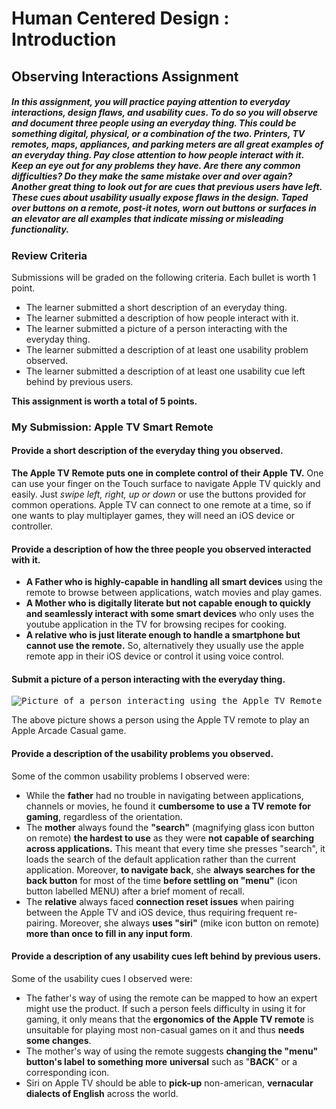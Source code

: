 # Human Centered Design : Introduction

## **Observing Interactions** Assignment

##### In this assignment, you will practice paying attention to everyday interactions, design flaws, and usability cues. To do so you will observe and document three people using an everyday thing. This could be something digital, physical, or a combination of the two. Printers, TV remotes, maps, appliances, and parking meters are all great examples of an everyday thing. Pay close attention to how people interact with it. Keep an eye out for any problems they have. Are there any common difficulties? Do they make the same mistake over and over again? Another great thing to look out for are cues that previous users have left. These cues about usability usually expose flaws in the design. Taped over buttons on a remote, post-it notes, worn out buttons or surfaces in an elevator are all examples that indicate missing or misleading functionality.

### Review Criteria

Submissions will be graded on the following criteria. Each bullet is worth 1 point.

- The learner submitted a short description of an everyday thing.
- The learner submitted a description of how people interact with it.
- The learner submitted a picture of a person interacting with the everyday thing.
- The learner submitted a description of at least one usability problem observed.
- The learner submitted a description of at least one usability cue left behind by previous users.

 **This assignment is worth a total of 5 points.**  

### My Submission: **Apple TV Smart Remote**

#### Provide a short description of the everyday thing you observed.

**The Apple TV Remote puts one in complete control of their Apple TV.** One can use your finger on the Touch surface to navigate Apple TV quickly and easily. Just *swipe* *left, right, up or down* or use the buttons provided for common operations. Apple TV can connect to one remote at a time, so if one wants to play multiplayer games, they will need an iOS device or controller.

#### Provide a description of how the three people you observed interacted with it.

- **A Father who is highly-capable in handling all smart devices** using the remote to browse between applications, watch movies and play games.
- **A Mother who is digitally literate but not capable enough to quickly and seamlessly interact with some smart devices** who only uses the youtube application in the TV for browsing recipes for cooking.
- **A relative who is just literate enough to handle a smartphone but cannot use the remote.** So, alternatively they usually use the apple remote app in their iOS device or control it using voice control.

#### Submit a picture of a person interacting with the everyday thing.

<kbd>![Picture of a person interacting using the Apple TV Remote](https://coursera-assessments.s3.amazonaws.com/assessments/1614308550789/85e590f1-4074-46c5-a35b-c508711f5add/Where-Cards-Fall-Apple-TV-Apple-Arcade.jpg)</kbd>

The above picture shows a person using the Apple TV remote to play an Apple Arcade Casual game.

#### Provide a description of the usability problems you observed.

Some of the common usability problems I observed were:  

- While the **father** had no trouble in navigating between applications, channels or movies, he found it **cumbersome to use a TV remote for gaming**, regardless of the orientation.   
- The **mother** always found the **"search"** (magnifying glass icon button on remote) **the hardest to use** as they were **not capable of searching across applications.** This meant that every time she presses "search", it loads the search of the default application rather than the current application. Moreover, **to navigate back**, she **always searches for the back button** for most of the time **before settling on "menu"** (icon button labelled MENU) after a brief moment of recall.  
- The **relative** always faced **connection reset issues** when pairing between the Apple TV and iOS device, thus requiring frequent re-pairing. Moreover, she always **uses "siri"** (mike icon button on remote) **more than once to fill in any input form**.

#### Provide a description of any usability cues left behind by previous users.

Some of the usability cues I observed were:   

* The father's way of using the remote can be mapped to how an expert might use the product. If such a person feels difficulty in using it for gaming, it only means that the **ergonomics of the Apple TV remote** is unsuitable for playing most non-casual games on it and thus **needs some changes**.  
* The mother's way of using the remote suggests **changing the "menu" button's label** **to something more** **universal** such as "**BACK**" or a corresponding icon.
* Siri on Apple TV should be able to **pick-up** non-american, **vernacular dialects of English** across the world.

